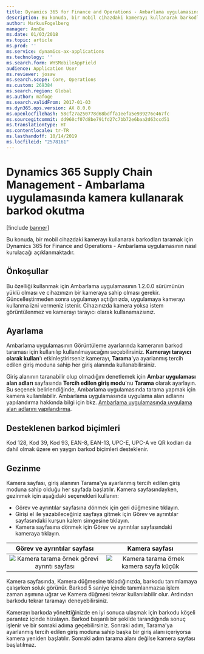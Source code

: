 ```yaml
---
title: Dynamics 365 for Finance and Operations - Ambarlama uygulamasında kamera kullanarak barkod okutma
description: Bu konuda, bir mobil cihazdaki kamerayı kullanarak barkodları taramak için Dynamics 365 for Finance and Operations - Ambarlama uygulamasının nasıl kurulacağı açıklanmaktadır.
author: MarkusFogelberg
manager: AnnBe
ms.date: 01/03/2018
ms.topic: article
ms.prod: ''
ms.service: dynamics-ax-applications
ms.technology: ''
ms.search.form: WHSMobileAppField
audience: Application User
ms.reviewer: josaw
ms.search.scope: Core, Operations
ms.custom: 269384
ms.search.region: Global
ms.author: mafoge
ms.search.validFrom: 2017-01-03
ms.dyn365.ops.version: AX 8.0.0
ms.openlocfilehash: 58cf27a250778d68bdffa1eefa5e939276e467fc
ms.sourcegitcommit: dd960cf07d8be791fd27c7bb72e6baa2d63ccd51
ms.translationtype: HT
ms.contentlocale: tr-TR
ms.lasthandoff: 10/14/2019
ms.locfileid: "2578161"
---
```

# <a name="scan-bar-codes-using-a-camera-in-dynamics-365-supply-chain-management---warehousing-app"></a>Dynamics 365 Supply Chain Management - Ambarlama uygulamasında kamera kullanarak barkod okutma

[!include [banner](../includes/banner.md)]

Bu konuda, bir mobil cihazdaki kamerayı kullanarak barkodları taramak için Dynamics 365 for Finance and Operations - Ambarlama uygulamasının nasıl kurulacağı açıklanmaktadır. 

## <a name="prerequisites"></a>Önkoşullar
Bu özelliği kullanmak için Ambarlama uygulamasının 1.2.0.0 sürümünün yüklü olması ve cihazınızın bir kameraya sahip olması gerekir. Güncelleştirmeden sonra uygulamayı açtığınızda, uygulamaya kamerayı kullanma izni vermeniz istenir. Cihazınızda kamera yoksa istem görüntülenmez ve kamerayı tarayıcı olarak kullanamazsınız. 

## <a name="setup"></a>Ayarlama
Ambarlama uygulamasının Görüntüleme ayarlarında kameranın barkod taraması için kullanılıp kullanılmayacağını seçebilirsiniz. **Kamerayı tarayıcı olarak kullan**'ı etkinleştirirseniz kamerayı, **Tarama**'ya ayarlanmış tercih edilen giriş moduna sahip her giriş alanında kullanabilirsiniz. 

Giriş alanının taranabilir olup olmadığını denetlemek için **Ambar uygulaması alan adları** sayfasında **Tercih edilen giriş modu**'nu **Tarama** olarak ayarlayın. Bu seçenek belirlendiğinde, Ambarlama uygulamasında tarama yapmak için kamera kullanılabilir. Ambarlama uygulamasında uygulama alan adlarını yapılandırma hakkında bilgi için bkz. [Ambarlama uygulamasında uygulama alan adlarını yapılandırma](https://docs.microsoft.com/dynamics365/unified-operations/supply-chain/warehousing/configure-app-field-names-priorities-warehouse).

## <a name="supported-bar-code-formats"></a>Desteklenen barkod biçimleri
Kod 128, Kod 39, Kod 93, EAN-8, EAN-13, UPC-E, UPC-A ve QR kodları da dahil olmak üzere en yaygın barkod biçimleri desteklenir. 

## <a name="navigation"></a>Gezinme
Kamera sayfası, giriş alanının Tarama'ya ayarlanmış tercih edilen giriş moduna sahip olduğu her sayfada başlatılır. Kamera sayfasındayken, gezinmek için aşağıdaki seçenekleri kullanın:
- Görev ve ayrıntılar sayfasına dönmek için geri düğmesine tıklayın. 
- Girişi el ile yazabileceğiniz sayfaya gitmek için Görev ve ayrıntılar sayfasındaki kurşun kalem simgesine tıklayın.
- Kamera sayfasına dönmek için Görev ve ayrıntılar sayfasındaki kameraya tıklayın. 

| Görev ve ayrıntılar sayfası | Kamera sayfası | 
| :---------------------: | :--------------------: |
| ![Kamera tarama örnek görevi ayrıntı sayfası](./media/camera-scanning-example-task-detail-page50.png)          | ![Kamera tarama örnek kamera sayfa küçük](./media/camera-scanning-example-camera-page50.png)          |

Kamera sayfasında, Kamera düğmesine tıkladığınızda, barkodu tanımlamaya çalışırken soluk görünür. Barkod 5 saniye içinde tanımlanmazsa işlem zaman aşımına uğrar ve Kamera düğmesi tekrar kullanılabilir olur. Ardından barkodu tekrar taramayı deneyebilirsiniz.

Kamerayı barkoda yönelttiğinizde en iyi sonuca ulaşmak için barkodu köşeli parantez içinde hizalayın. Barkod başarılı bir şekilde tarandığında sonuç işlenir ve bir sonraki adıma geçebilirsiniz. Sonraki adım, Tarama'ya ayarlanmış tercih edilen giriş moduna sahip başka bir giriş alanı içeriyorsa kamera yeniden başlatılır. Sonraki adım tarama alanı değilse kamera sayfası başlatılmaz.

